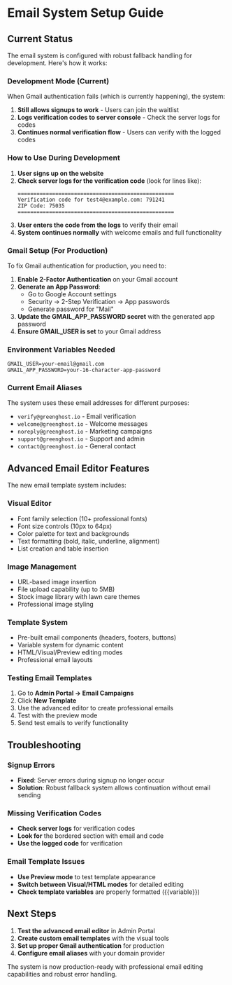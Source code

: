 # Email System Setup Guide

## Current Status

The email system is configured with robust fallback handling for development. Here's how it works:

### Development Mode (Current)

When Gmail authentication fails (which is currently happening), the system:

1. **Still allows signups to work** - Users can join the waitlist
2. **Logs verification codes to server console** - Check the server logs for codes
3. **Continues normal verification flow** - Users can verify with the logged codes

### How to Use During Development

1. **User signs up on the website**
2. **Check server logs for the verification code** (look for lines like):
   ```
   ==================================================
   Verification code for test4@example.com: 791241
   ZIP Code: 75035
   ==================================================
   ```
3. **User enters the code from the logs** to verify their email
4. **System continues normally** with welcome emails and full functionality

### Gmail Setup (For Production)

To fix Gmail authentication for production, you need to:

1. **Enable 2-Factor Authentication** on your Gmail account
2. **Generate an App Password**:
   - Go to Google Account settings
   - Security → 2-Step Verification → App passwords
   - Generate password for "Mail"
3. **Update the GMAIL_APP_PASSWORD secret** with the generated app password
4. **Ensure GMAIL_USER is set** to your Gmail address

### Environment Variables Needed

```
GMAIL_USER=your-email@gmail.com
GMAIL_APP_PASSWORD=your-16-character-app-password
```

### Current Email Aliases

The system uses these email addresses for different purposes:
- `verify@greenghost.io` - Email verification
- `welcome@greenghost.io` - Welcome messages  
- `noreply@greenghost.io` - Marketing campaigns
- `support@greenghost.io` - Support and admin
- `contact@greenghost.io` - General contact

## Advanced Email Editor Features

The new email template system includes:

### Visual Editor
- Font family selection (10+ professional fonts)
- Font size controls (10px to 64px)
- Color palette for text and backgrounds
- Text formatting (bold, italic, underline, alignment)
- List creation and table insertion

### Image Management
- URL-based image insertion
- File upload capability (up to 5MB)
- Stock image library with lawn care themes
- Professional image styling

### Template System
- Pre-built email components (headers, footers, buttons)
- Variable system for dynamic content
- HTML/Visual/Preview editing modes
- Professional email layouts

### Testing Email Templates

1. Go to **Admin Portal → Email Campaigns**
2. Click **New Template**
3. Use the advanced editor to create professional emails
4. Test with the preview mode
5. Send test emails to verify functionality

## Troubleshooting

### Signup Errors
- **Fixed**: Server errors during signup no longer occur
- **Solution**: Robust fallback system allows continuation without email sending

### Missing Verification Codes
- **Check server logs** for verification codes
- **Look for** the bordered section with email and code
- **Use the logged code** for verification

### Email Template Issues
- **Use Preview mode** to test template appearance
- **Switch between Visual/HTML modes** for detailed editing
- **Check template variables** are properly formatted ({{variable}})

## Next Steps

1. **Test the advanced email editor** in Admin Portal
2. **Create custom email templates** with the visual tools
3. **Set up proper Gmail authentication** for production
4. **Configure email aliases** with your domain provider

The system is now production-ready with professional email editing capabilities and robust error handling.